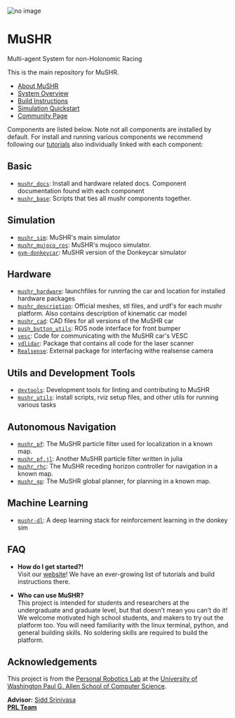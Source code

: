 ![no image](https://github.com/prl-mushr/mushr/blob/master/header.jpg)
# MuSHR
Multi-agent System for non-Holonomic Racing

This is the main repository for MuSHR.
- [About MuSHR](https://mushr.io/about/)
- [System Overview](https://mushr.io/tutorials/overview/)
- [Build Instructions](https://mushr.io/hardware/build_instructions/)
- [Simulation Quickstart](https://mushr.io/tutorials/quickstart/)
- [Community Page](https://github.com/prl-mushr/mushr/discussions)

Components are listed below. Note not all components are installed by default. For install and running various components we recommend following our [tutorials](https://mushr.io/tutorials/) also individually linked with each component:

## Basic
- [`mushr_docs`](https://github.com/prl-mushr/mushr/tree/master/mushr_docs): Install and hardware related docs. Component documentation found with each component
- [`mushr_base`](https://github.com/prl-mushr/mushr_base): Scripts that ties all mushr components together.

## Simulation
- [`mushr_sim`](https://github.com/prl-mushr/mushr_sim): MuSHR's main simulator
- [`mushr_mujoco_ros`](https://github.com/prl-mushr/mushr_mujoco_ros): MuSHR's mujoco simulator.
- [`gym-donkeycar`](https://github.com/prl-mushr/gym-donkeycar): MuSHR version of the Donkeycar simulator

## Hardware
- [`mushr_hardware`](https://github.com/prl-mushr/mushr/tree/master/mushr_hardware/mushr_hardware): launchfiles for running the car and location for installed hardware packages
- [`mushr_description`](https://github.com/prl-mushr/mushr/tree/master/mushr_description): Official meshes, stl files, and urdf's for each mushr platform. Also contains description of kinematic car model
- [`mushr_cad`](https://github.com/prl-mushr/mushr_cad): CAD files for all versions of the MuSHR car
- [`push_button_utils`](https://github.com/prl-mushr/push_button_utils): ROS node interface for front bumper
- [`vesc`](https://github.com/prl-mushr/vesc): Code for communicating with the MuSHR car's VESC
- [`ydlidar`](https://github.com/prl-mushr/ydlidar): Package that contains all code for the laser scanner
- [`Realsense`](https://github.com/IntelRealSense/realsense-ros): External package for interfacing withe realsense camera

## Utils and Development Tools
- [`devtools`](https://github.com/prl-mushr/devtools): Development tools for linting and contributing to MuSHR
- [`mushr_utils`]( https://github.com/prl-mushr/mushr/tree/master/mushr_utils
): install scripts, rviz setup files, and other utils for running various tasks

## Autonomous Navigation
- [`mushr_pf`](https://github.com/prl-mushr/mushr_pf): The MuSHR particle filter used for localization in a known map.
- [`mushr_pf.jl`](https://github.com/prl-mushr/mushr_pf.jl): Another MuSHR particle filter written in julia
- [`mushr_rhc`](https://github.com/prl-mushr/mushr_rhc): The MuSHR receding horizon controller for navigation in a known map.
- [`mushr_gp`](https://github.com/prl-mushr/mushr_gp): The MuSHR global planner, for planning in a known map.

## Machine Learning
- [`mushr-dl`](https://github.com/prl-mushr/MUSHR-DL): A deep learning stack for reinforcement learning in the donkey sim

## FAQ

- **How do I get started?!**  
Visit our [website](https://mushr.io)! We have an ever-growing list of tutorials and build instructions there.

- **Who can use MuSHR?**  
This project is intended for students and researchers at the undergraduate and graduate level, but that doesn't mean you can't do it! We welcome motivated high school students, and makers to try out the platform too. You will need familiarity with the linux terminal, python, and general building skills. No soldering skills are required to build the platform.

## Acknowledgements
This project is from the [Personal Robotics Lab](https://personalrobotics.cs.washington.edu/) at the [University of Washington Paul G. Allen School of Computer Science](https://www.cs.washington.edu/). 

**Advisor:** [Sidd Srinivasa](https://goodrobot.ai/)  
**[PRL Team](https://personalrobotics.cs.washington.edu/people/)**
